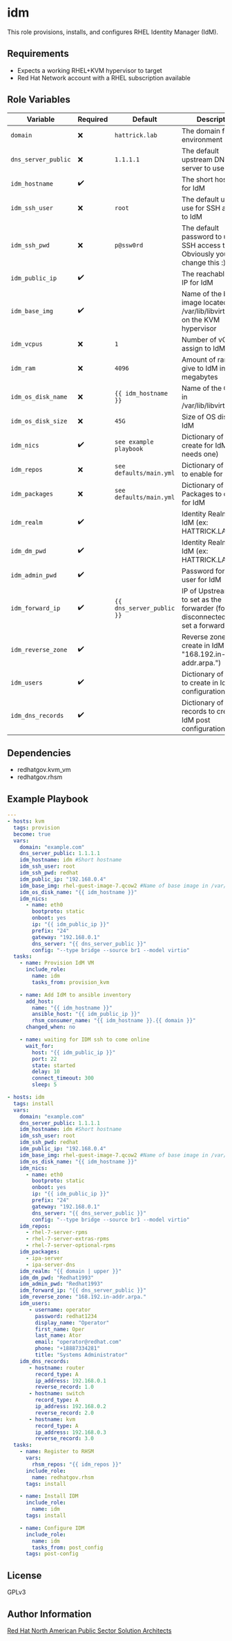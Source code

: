 idm
=========

This role provisions, installs, and configures RHEL Identity Manager (IdM).

Requirements
------------

- Expects a working RHEL+KVM hypervisor to target
- Red Hat Network account with a RHEL subscription available

Role Variables
--------------

| Variable        | Required | Default  | Description                                                                                                                                                                                                                                     |
| --------------- | -------- | -------- | ----------------------------------------------------------------------------------------------------------------------------------------------------------------------------------------------------------------------------------------------- |
| `domain` | :x:      | ```hattrick.lab``` | The domain for the environment |
| `dns_server_public` | :x:      | ```1.1.1.1``` | The default upstream DNS server to use |
| `idm_hostname` | :heavy_check_mark:      |  | The short hostname for IdM |
| `idm_ssh_user` | :x:      | ```root``` | The default user to use for SSH access to IdM |
| `idm_ssh_pwd` | :x:      | ```p@ssw0rd``` | The default password to use for SSH access to IdM. Obviously you'd change this :) |
| `idm_public_ip` | :heavy_check_mark:      |  | The reachable public IP for IdM |
| `idm_base_img` | :heavy_check_mark:      |  | Name of the base image located in /var/lib/libvirt/images on the KVM hypervisor |
| `idm_vcpus` | :x:      | ```1``` | Number of vCPUS to assign to IdM |
| `idm_ram` | :x:      | ```4096``` | Amount of ram to give to IdM in megabytes |
| `idm_os_disk_name` | :x:      | ```{{ idm_hostname }}``` | Name of the OS disk in /var/lib/libvirt/images |
| `idm_os_disk_size` | :x:      | ```45G``` | Size of OS disk for IdM |
| `idm_nics` | :heavy_check_mark:      | ```see example playbook``` | Dictionary of NICs to create for IdM (only needs one) |
| `idm_repos` | :x:      | ```see defaults/main.yml``` | Dictionary of Repos to enable for IdM |
| `idm_packages` | :x:      | ```see defaults/main.yml``` | Dictionary of Packages to create for IdM |
| `idm_realm` | :heavy_check_mark:      |  | Identity Realm for IdM (ex: HATTRICK.LAB) |
| `idm_dm_pwd` | :heavy_check_mark:      |  | Identity Realm for IdM (ex: HATTRICK.LAB) |
| `idm_admin_pwd` | :heavy_check_mark:      |  | Password for admin user for IdM |
| `idm_forward_ip` | :heavy_check_mark:      | ```{{ dns_server_public }}```  | IP of Upstream DNS to set as the forwarder (for disconnected, don't set a forward IP) |
| `idm_reverse_zone` | :heavy_check_mark:      |  | Reverse zone to create in IdM (ex: "168.192.in-addr.arpa.") |
| `idm_users` | :heavy_check_mark:      |  | Dictionary of users to create in IdM post configuration |
| `idm_dns_records` | :heavy_check_mark:      |  | Dictionary of DNS records to create in IdM post configuration |

Dependencies
------------

- redhatgov.kvm_vm
- redhatgov.rhsm

Example Playbook
----------------

```yaml
---
- hosts: kvm
  tags: provision
  become: true
  vars:
    domain: "example.com"
    dns_server_public: 1.1.1.1
    idm_hostname: idm #Short hostname
    idm_ssh_user: root
    idm_ssh_pwd: redhat
    idm_public_ip: "192.168.0.4"
    idm_base_img: rhel-guest-image-7.qcow2 #Name of base image in /var/lib/libvirt/images on KVM hypervisor
    idm_os_disk_name: "{{ idm_hostname }}"
    idm_nics:
      - name: eth0
        bootproto: static
        onboot: yes
        ip: "{{ idm_public_ip }}"
        prefix: "24"
        gateway: "192.168.0.1"
        dns_server: "{{ dns_server_public }}"
        config: "--type bridge --source br1 --model virtio"
  tasks:
    - name: Provision IdM VM
      include_role:
        name: idm
        tasks_from: provision_kvm

    - name: Add IdM to ansible inventory
      add_host:
        name: "{{ idm_hostname }}"
        ansible_host: "{{ idm_public_ip }}"
        rhsm_consumer_name: "{{ idm_hostname }}.{{ domain }}"
      changed_when: no

    - name: waiting for IDM ssh to come online
      wait_for:
        host: "{{ idm_public_ip }}"
        port: 22
        state: started
        delay: 10
        connect_timeout: 300
        sleep: 5

- hosts: idm
  tags: install
  vars:
    domain: "example.com"
    dns_server_public: 1.1.1.1
    idm_hostname: idm #Short hostname
    idm_ssh_user: root
    idm_ssh_pwd: redhat
    idm_public_ip: "192.168.0.4"
    idm_base_img: rhel-guest-image-7.qcow2 #Name of base image in /var/lib/libvirt/images on KVM hypervisor
    idm_os_disk_name: "{{ idm_hostname }}"
    idm_nics:
      - name: eth0
        bootproto: static
        onboot: yes
        ip: "{{ idm_public_ip }}"
        prefix: "24"
        gateway: "192.168.0.1"
        dns_server: "{{ dns_server_public }}"
        config: "--type bridge --source br1 --model virtio"
    idm_repos:
      - rhel-7-server-rpms
      - rhel-7-server-extras-rpms
      - rhel-7-server-optional-rpms
    idm_packages:
      - ipa-server
      - ipa-server-dns
    idm_realm: "{{ domain | upper }}"
    idm_dm_pwd: "Redhat1993"
    idm_admin_pwd: "Redhat1993"
    idm_forward_ip: "{{ dns_server_public }}"
    idm_reverse_zone: "168.192.in-addr.arpa."
    idm_users:
       - username: operator
         password: redhat1234
         display_name: "Operator"
         first_name: Oper
         last_name: Ator
         email: "operator@redhat.com"
         phone: "+18887334281"
         title: "Systems Administrator"
    idm_dns_records:
       - hostname: router
         record_type: A
         ip_address: 192.168.0.1
         reverse_record: 1.0
       - hostname: switch
         record_type: A
         ip_address: 192.168.0.2
         reverse_record: 2.0
       - hostname: kvm
         record_type: A
         ip_address: 192.168.0.3
         reverse_record: 3.0
  tasks:
    - name: Register to RHSM
      vars:
        rhsm_repos: "{{ idm_repos }}"
      include_role:
        name: redhatgov.rhsm
      tags: install

    - name: Install IDM
      include_role:
        name: idm
      tags: install

    - name: Configure IDM
      include_role:
        name: idm
        tasks_from: post_config
      tags: post-config
```

License
-------

GPLv3

Author Information
------------------

[Red Hat North American Public Sector Solution Architects](https://redhatgov.io)
